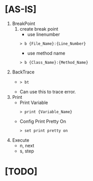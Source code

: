 # [AS-IS]
1. BreakPoint
   1. create break point
        * use linenumber
        <pre><code>> b {File_Name}:{Line_Number}</code></pre>
        * use method name
        <pre><code>> b {Class_Name}:{Method_Name}</code></pre>
1. BackTrace
    * <pre><code>> bt</code></pre>
    * Can use this to trace error.
1. Print
    * Print Variable
        <pre><code>> print {Variable_Name}</code></pre>
    * Config Print Pretty On
        <pre><code>> set print pretty on</code></pre>
1. Execute
    * n, next
    * s, step

# [TODO]
